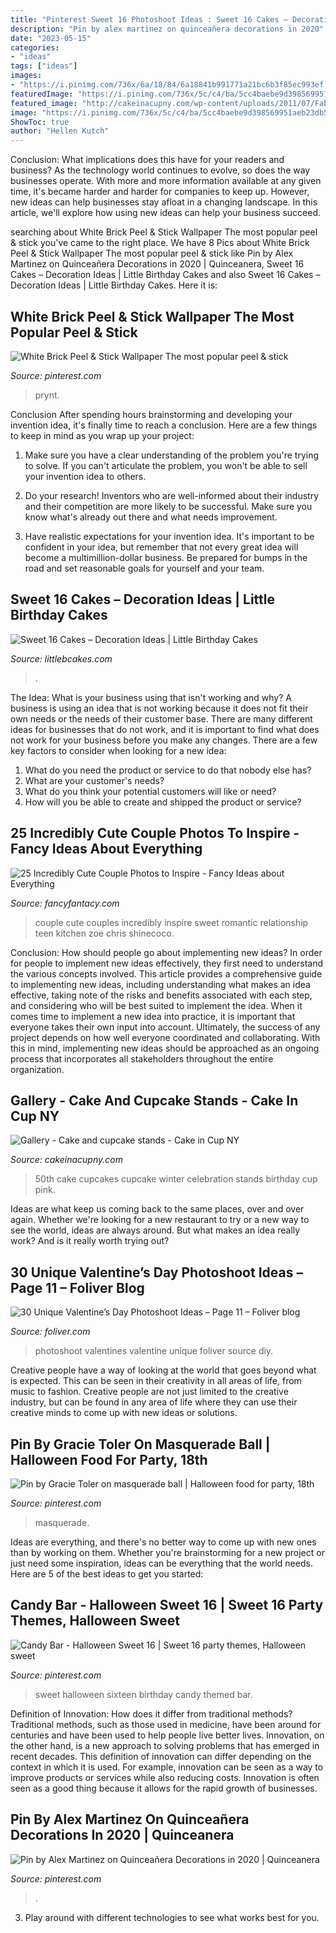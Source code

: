 ```yaml
---
title: "Pinterest Sweet 16 Photoshoot Ideas : Sweet 16 Cakes – Decoration Ideas"
description: "Pin by alex martinez on quinceañera decorations in 2020"
date: "2023-05-15"
categories:
- "ideas"
tags: ["ideas"]
images:
- "https://i.pinimg.com/736x/6a/18/84/6a18841b991771a21bc6b3f85ec993ef.jpg"
featuredImage: "https://i.pinimg.com/736x/5c/c4/ba/5cc4baebe9d398569951aeb23db54fa8.jpg"
featured_image: "http://cakeinacupny.com/wp-content/uploads/2011/07/Fabulous-50th-3307.jpg"
image: "https://i.pinimg.com/736x/5c/c4/ba/5cc4baebe9d398569951aeb23db54fa8.jpg"
ShowToc: true
author: "Hellen Kutch"
---
```



Conclusion: What implications does this have for your readers and business?
As the technology world continues to evolve, so does the way businesses operate. With more and more information available at any given time, it's became harder and harder for companies to keep up. However, new ideas can help businesses stay afloat in a changing landscape. In this article, we'll explore how using new ideas can help your business succeed.

	

		
searching about White Brick Peel &amp; Stick Wallpaper The most popular peel &amp; stick you've came to the right place. We have 8 Pics about White Brick Peel &amp; Stick Wallpaper The most popular peel &amp; stick like Pin by Alex Martinez on Quinceañera Decorations in 2020 | Quinceanera, Sweet 16 Cakes – Decoration Ideas | Little Birthday Cakes and also Sweet 16 Cakes – Decoration Ideas | Little Birthday Cakes. Here it is:
		
    
## White Brick Peel &amp; Stick Wallpaper The Most Popular Peel &amp; Stick

<img loading=lazy src="https://i.pinimg.com/736x/6a/18/84/6a18841b991771a21bc6b3f85ec993ef.jpg" onerror="this.onerror=null;this.src='https://tse4.mm.bing.net/th?id=OIP.CMdxR9AhEVeQxPkeuRJqlgHaJ3&amp;pid=15.1';" alt="White Brick Peel &amp; Stick Wallpaper The most popular peel &amp; stick">

_Source: pinterest.com_

>prynt. 

	

Conclusion
After spending hours brainstorming and developing your invention idea, it's finally time to reach a conclusion. Here are a few things to keep in mind as you wrap up your project:
1. Make sure you have a clear understanding of the problem you're trying to solve. If you can't articulate the problem, you won't be able to sell your invention idea to others.

2. Do your research! Inventors who are well-informed about their industry and their competition are more likely to be successful. Make sure you know what's already out there and what needs improvement.

3. Have realistic expectations for your invention idea. It's important to be confident in your idea, but remember that not every great idea will become a multimillion-dollar business. Be prepared for bumps in the road and set reasonable goals for yourself and your team.

    
## Sweet 16 Cakes – Decoration Ideas | Little Birthday Cakes

<img loading=lazy src="https://www.littlebcakes.com/wp-content/uploads/2014/02/Sweet-16-Cake-Designs.jpg" onerror="this.onerror=null;this.src='https://tse4.mm.bing.net/th?id=OIP.q4EwKaDHYu_Ow7TWRIpPMgHaLI&amp;pid=15.1';" alt="Sweet 16 Cakes – Decoration Ideas | Little Birthday Cakes">

_Source: littlebcakes.com_

>. 

	

The Idea: What is your business using that isn't working and why?
A business is using an idea that is not working because it does not fit their own needs or the needs of their customer base. There are many different ideas for businesses that do not work, and it is important to find what does not work for your business before you make any changes. There are a few key factors to consider when looking for a new idea:
1) What do you need the product or service to do that nobody else has?
2) What are your customer's needs?
3) What do you think your potential customers will like or need?
4) How will you be able to create and shipped the product or service?

    
## 25 Incredibly Cute Couple Photos To Inspire - Fancy Ideas About Everything

<img loading=lazy src="https://fancyfantacy.com/wp-content/uploads/2020/05/Incredibly-Cute-Couple-Photos-to-Inspire-15.jpg" onerror="this.onerror=null;this.src='https://tse2.mm.bing.net/th?id=OIP.7LmN67R1VlAPi79Ttmx_hAAAAA&amp;pid=15.1';" alt="25 Incredibly Cute Couple Photos to Inspire - Fancy Ideas about Everything">

_Source: fancyfantacy.com_

>couple cute couples incredibly inspire sweet romantic relationship teen kitchen zoe chris shinecoco. 

	

Conclusion: How should people go about implementing new ideas?
In order for people to implement new ideas effectively, they first need to understand the various concepts involved. This article provides a comprehensive guide to implementing new ideas, including understanding what makes an idea effective, taking note of the risks and benefits associated with each step, and considering who will be best suited to implement the idea.
When it comes time to implement a new idea into practice, it is important that everyone takes their own input into account. Ultimately, the success of any project depends on how well everyone coordinated and collaborating. With this in mind, implementing new ideas should be approached as an ongoing process that incorporates all stakeholders throughout the entire organization.

    
## Gallery - Cake And Cupcake Stands - Cake In Cup NY

<img loading=lazy src="http://cakeinacupny.com/wp-content/uploads/2011/07/Fabulous-50th-3307.jpg" onerror="this.onerror=null;this.src='https://tse2.mm.bing.net/th?id=OIP.tzdxrN2DVRJs2W4C8ZbaFQHaLM&amp;pid=15.1';" alt="Gallery - Cake and cupcake stands - Cake in Cup NY">

_Source: cakeinacupny.com_

>50th cake cupcakes cupcake winter celebration stands birthday cup pink. 

	

Ideas are what keep us coming back to the same places, over and over again. Whether we're looking for a new restaurant to try or a new way to see the world, ideas are always around. But what makes an idea really work? And is it really worth trying out?

    
## 30 Unique Valentine’s Day Photoshoot Ideas – Page 11 – Foliver Blog

<img loading=lazy src="http://www.foliver.com/wp-content/uploads/2020/01/11-Valentines-Day-Photoshoot.jpg" onerror="this.onerror=null;this.src='https://tse3.mm.bing.net/th?id=OIP.8luDE2i9UcAdyzX0XqdwOQHaLH&amp;pid=15.1';" alt="30 Unique Valentine’s Day Photoshoot Ideas – Page 11 – Foliver blog">

_Source: foliver.com_

>photoshoot valentines valentine unique foliver source diy. 

	

Creative people have a way of looking at the world that goes beyond what is expected. This can be seen in their creativity in all areas of life, from music to fashion. Creative people are not just limited to the creative industry, but can be found in any area of life where they can use their creative minds to come up with new ideas or solutions.

    
## Pin By Gracie Toler On Masquerade Ball | Halloween Food For Party, 18th

<img loading=lazy src="https://i.pinimg.com/736x/5c/c4/ba/5cc4baebe9d398569951aeb23db54fa8.jpg" onerror="this.onerror=null;this.src='https://tse3.mm.bing.net/th?id=OIP.ROgLf1yj53rW3VUzN_NdqQHaLG&amp;pid=15.1';" alt="Pin by Gracie Toler on masquerade ball | Halloween food for party, 18th">

_Source: pinterest.com_

>masquerade. 

	

Ideas are everything, and there's no better way to come up with new ones than by working on them. Whether you're brainstorming for a new project or just need some inspiration, ideas can be everything that the world needs. Here are 5 of the best ideas to get you started: 

    
## Candy Bar - Halloween Sweet 16 | Sweet 16 Party Themes, Halloween Sweet

<img loading=lazy src="https://i.pinimg.com/736x/94/4b/76/944b76b723a7ed4bb125cd7b5dc3370f--halloween-sweet--sweet-sixteen.jpg" onerror="this.onerror=null;this.src='https://tse2.mm.bing.net/th?id=OIP.lB15oDNTUJx4w-poBiqQCwHaJ4&amp;pid=15.1';" alt="Candy Bar - Halloween Sweet 16 | Sweet 16 party themes, Halloween sweet">

_Source: pinterest.com_

>sweet halloween sixteen birthday candy themed bar. 

	

Definition of Innovation: How does it differ from traditional methods?
Traditional methods, such as those used in medicine, have been around for centuries and have been used to help people live better lives. Innovation, on the other hand, is a new approach to solving problems that has emerged in recent decades. This definition of innovation can differ depending on the context in which it is used. For example, innovation can be seen as a way to improve products or services while also reducing costs. Innovation is often seen as a good thing because it allows for the rapid growth of businesses.

    
## Pin By Alex Martinez On Quinceañera Decorations In 2020 | Quinceanera

<img loading=lazy src="https://i.pinimg.com/736x/58/59/73/5859732ce576c0018a0f2241fc70849e.jpg" onerror="this.onerror=null;this.src='https://tse2.mm.bing.net/th?id=OIP.Vse3dTjj_HtSksbzSXED5gHaJ3&amp;pid=15.1';" alt="Pin by Alex Martinez on Quinceañera Decorations in 2020 | Quinceanera">

_Source: pinterest.com_

>. 

	

3. Play around with different technologies to see what works best for you. 

